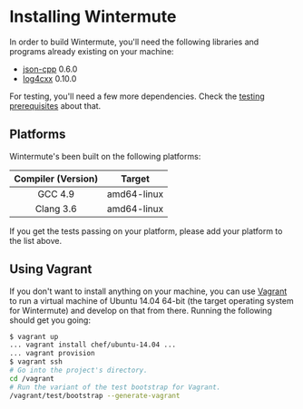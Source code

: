 # Installing Wintermute

In order to build Wintermute, you'll need the following libraries and programs
already existing on your machine:

  * [json-cpp][] 0.6.0
  * [log4cxx] 0.10.0

For testing, you'll need a few more dependencies. Check the [testing
prerequisites](./TESTING.markdown#install) about that.

## Platforms

Wintermute's been built on the following platforms:

Compiler (Version) | Target
:-----------------:|:----------:
GCC 4.9            | amd64-linux
Clang 3.6          | amd64-linux

If you get the tests passing on your platform, please add your platform to the
list above.

## Using Vagrant

If you don't want to install anything on your machine, you can use [Vagrant][]
to run a virtual machine of Ubuntu 14.04 64-bit (the target operating system
for Wintermute) and develop on that from there. Running the following should
get you going:

```bash
$ vagrant up
... vagrant install chef/ubuntu-14.04 ...
... vagrant provision
$ vagrant ssh
# Go into the project's directory.
cd /vagrant
# Run the variant of the test bootstrap for Vagrant.
/vagrant/test/bootstrap --generate-vagrant
```

[json-cpp]: https://github.com/open-source-parsers/jsoncpp
[log4cxx]: http://logging.apache.org/log4cxx/index.html
[vagrant]: https://vagrantup.com
